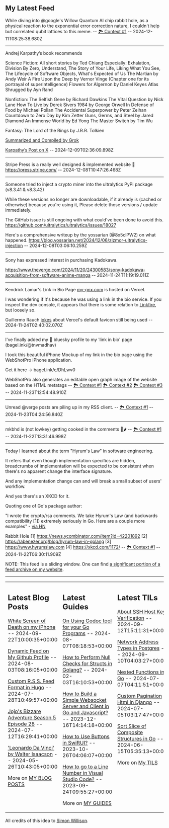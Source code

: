 ## My Latest Feed

<!-- feed starts -->
While diving into @google's Willow Quantum AI chip rabbit hole, as a physical reaction to the exponential error correction nature, I couldn't help but correlated qubit lattices to this meme. -- [🏞️ Context #1](https://cpx.tnvmadhav.me/content/image/content-images/image_iWpeMfv.png) -- 2024-12-11T08:25:38.680Z

---

Andrej Karpathy’s book recommends 

Science Fiction:
All short stories by Ted Chiang
Especially: Exhalation, Division By Zero, Understand, The Story of Your Life, Liking What You See, The Lifecycle of Software Objects, What's Expected of Us
The Martian by Andy Weir
A Fire Upon the Deep by Vernor Vinge (Chapter one for its portrayal of superintelligence)
Flowers for Algernon by Daniel Keyes
Atlas Shrugged by Ayn Rand

Nonfiction:
The Selfish Gene by Richard Dawkins
The Vital Question by Nick Lane
How To Live by Derek Sivers
1984 by George Orwell
In Defense of Food by Michael Pollan
The Accidental Superpower by Peter Zeihan
Countdown to Zero Day by Kim Zetter
Guns, Germs, and Steel by Jared Diamond
An Immense World by Ed Yong
The Master Switch by Tim Wu

Fantasy:
The Lord of the Rings by J.R.R. Tolkien

[Summarized and Compiled by Grok](https://x.com/i/grok/share/Ryu3Hp9OmytkO7u6SrduZS99o)


[Karpathy’s Post on X](https://x.com/karpathy/status/1865924776214327360)  -- 2024-12-09T02:36:09.898Z

---

Stripe Press is a really well designed & implemented website 👏
https://press.stripe.com/  -- 2024-12-08T10:47:26.468Z

---

Someone tried to inject a crypto miner into the ultralytics PyPi package (v8.3.41 & v8.3.42)

While these versions no longer are downloadable, if it already is (cached or otherwise) because you're using it, Please delete those versions / update immediately.

The GitHub issue is still ongoing with what could've been done to avoid this.
https://github.com/ultralytics/ultralytics/issues/18027


Here's a comprehensive writeup by the yossarian (@8x5clPW2) on what happened.
https://blog.yossarian.net/2024/12/06/zizmor-ultralytics-injection  -- 2024-12-08T03:06:10.259Z

---

Sony has expressed interest in purchasing Kadokawa.

https://www.theverge.com/2024/11/20/24300583/sony-kadokawa-acquisition-from-software-anime-manga  -- 2024-11-24T11:19:19.011Z

---

Kendrick Lamar's Link in Bio Page [my-gnx.com](https://my-gnx.com) is hosted on Vercel.

I was wondering if it's because he was using a link in the bio service. If you inspect the dev console, it appears that there is some relation to [Linkfire](https://linkfire.com), but loosely so.

Guillermo Rauch [jokes](
https://x.com/rauchg/status/1860031290772455814) about Vercel's default favicon still being used  -- 2024-11-24T02:40:02.070Z

---

I've finally added my 🦋 bluesky profile to my 'link in bio' page (bagel.ink/@tnvmadhav)


I took this beautiful iPhone Mockup of my link in the bio page using the WebShotPro iPhone application.

Get it here -> bagel.ink/c/DhLwv0


WebShotPro also generates an editable open graph image of the website based on the HTML metatags -- [🏞️ Context #1](https://cpx.tnvmadhav.me/content/image/content-images/image_0X0mval.png) [🏞️ Context #2](https://cpx.tnvmadhav.me/content/image/content-images/image_s0XKcuo.png) [🏞️ Context #3](https://cpx.tnvmadhav.me/content/image/content-images/_com.apple.Foundation.NSItemProvider.0asmzr.png) -- 2024-11-23T12:54:48.910Z

---

Unread @verge posts are piling up in my RSS client. -- [🏞️ Context #1](https://cpx.tnvmadhav.me/content/image/content-images/image_dN8eg19.png) -- 2024-11-23T04:24:56.840Z

---

mkbhd is (not lowkey) getting cooked in the comments 🥶🌶️ -- [🏞️ Context #1](https://cpx.tnvmadhav.me/content/image/content-images/image_26WQ6nW.png) -- 2024-11-22T13:31:46.998Z

---

Today I learned about the term "Hyrum's Law" in software engineering.

It refers that even though implementation specifics are hidden, breadcrumbs of implementation will be expected to be consistent when there's no apparent change the interface signature.

And any implementation change can and will break a small subset of users' workflow. 

And yes there's an XKCD for it.


Quoting one of Go's package author:

"I wrote the crypto/rsa comments. We take Hyrum's Law (and backwards compatibility [1]) extremely seriously in Go. Here are a couple more examples" - [via HN](https://news.ycombinator.com/item?id=42202326)


Rabbit Hole
[1] https://news.ycombinator.com/item?id=42201892
[2] https://abenezer.org/blog/hyrum-law-in-golang
[3] https://www.hyrumslaw.com
[4] https://xkcd.com/1172/ -- [🏞️ Context #1](https://cpx.tnvmadhav.me/content/image/content-images/image_JwO9B7y.png) -- 2024-11-22T06:30:11.909Z
<!-- feed ends -->

NOTE: This feed is a sliding window. One can find [a significant portion of a feed archive on my website](https://tnvmadhav.me/feed/).

---


<table><tr><td valign="top" width="33%">

## Latest Blog Posts

<!-- blog starts -->
[White Screen of Death on my iPhone](https://tnvmadhav.me/blog/white-screen-of-death-on-my-iphone/) -- 2024-09-22T10:00:35+00:00

[Dynamic Feed on My Github Profile](https://tnvmadhav.me/blog/dynamic-feed-on-my-github-profile/) -- 2024-08-03T08:16:05+00:00

[Custom R.S.S. Feed Format in Hugo](https://tnvmadhav.me/blog/custom-rss-feed-format-in-hugo/) -- 2024-07-28T10:49:57+00:00

[Jojo's Bizzare Adventure Season 5 Episode 28](https://tnvmadhav.me/blog/jojos-bizzare-adventure-season-5-episode-28/) -- 2024-07-12T16:29:41+00:00

['Leonardo Da Vinci' by Walter Isaacson](https://tnvmadhav.me/blog/leonardo-da-vinci-by-walter-isaacson/) -- 2024-05-26T10:43:05+00:00

More on [MY BLOG POSTS](https://tnvmadhav.me/blog/)
<!-- blog ends -->

</td><td valign="top" width="34%">

## Latest Guides

<!-- guide starts -->
[On Using Godoc tool for your Go Programs](https://tnvmadhav.me/guides/on-using-godoc-tool/) -- 2024-08-07T08:18:53+00:00

[How to Perform Null Checks for Structs in Golang?](https://tnvmadhav.me/guides/how-to-perform-null-checks-for-structs-in-golang/) -- 2024-02-03T16:10:53+00:00

[How to Build a Simple Websocket Server and Client in Go and Javascript?](https://tnvmadhav.me/guides/how-to-build-a-simple-websocket-server-and-client-in-go/) -- 2023-12-16T14:14:18+00:00

[How to Use Buttons in SwiftUI?](https://tnvmadhav.me/guides/how-to-use-buttons-in-swiftui/) -- 2023-10-26T04:06:07+00:00

[How to go to a Line Number in Visual Studio Code?](https://tnvmadhav.me/guides/how-to-go-to-line-in-visual-studio-code/) -- 2023-09-24T09:55:27+00:00

More on [MY GUIDES](https://tnvmadhav.me/guides/)
<!-- guide ends -->

</td><td valign="top" width="33%">

## Latest TILs

<!-- til starts -->
[About SSH Host Key Verification](https://tnvmadhav.me/til/ssh-host-key-verification/) -- 2024-09-12T15:11:31+00:00

[Network Address Types in Postgres](https://tnvmadhav.me/til/network-address-types-in-postgres/) -- 2024-09-10T04:03:27+00:00

[Nested Functions in Go](https://tnvmadhav.me/til/nested-functions-in-go/) -- 2024-07-07T04:11:51+00:00

[Custom Pagination Html in Django](https://tnvmadhav.me/til/custom-pagination-html-in-django/) -- 2024-07-05T03:17:47+00:00

[Sort Slice of Composite Structures in Go](https://tnvmadhav.me/til/sort-slice-of-composite-structures-in-go/) -- 2024-06-15T05:35:13+00:00

More on [My TILS](https://tnvmadhav.me/til/)
<!-- til ends -->

</td></tr></table>


All credits of this idea to [Simon Willison](https://github.com/simonw/simonw/).